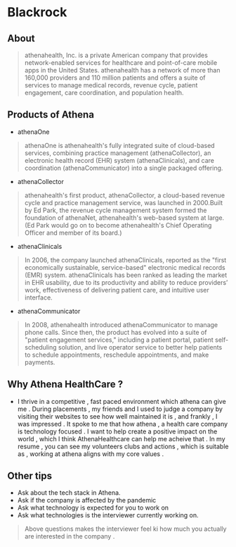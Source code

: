 # Blackrock 

## About 
> athenahealth, Inc. is a private American company that provides network-enabled services for healthcare and point-of-care mobile apps in the United States. athenahealth has a network of more than 160,000 providers and 110 million patients and offers a suite of services to manage medical records, revenue cycle, patient engagement, care coordination, and population health.



## Products of Athena 

- athenaOne
> athenaOne is athenahealth's fully integrated suite of cloud-based services, combining practice management (athenaCollector), an electronic health record (EHR) system (athenaClinicals), and care coordination (athenaCommunicator) into a single packaged offering.

- athenaCollector
> athenahealth's first product, athenaCollector, a cloud-based revenue cycle and practice management service, was launched in 2000.Built by Ed Park, the revenue cycle management system formed the foundation of athenaNet, athenahealth's web-based system at large. (Ed Park would go on to become athenahealth's Chief Operating Officer and member of its board.)

- athenaClinicals
> In 2006, the company launched athenaClinicals, reported as the "first economically sustainable, service-based" electronic medical records (EMR) system. athenaClinicals has been ranked as leading the market in EHR usability, due to its productivity and ability to reduce providers’ work, effectiveness of delivering patient care, and intuitive user interface.

- athenaCommunicator
> In 2008, athenahealth introduced athenaCommunicator to manage phone calls. Since then, the product has evolved into a suite of "patient engagement services," including a patient portal, patient self-scheduling solution, and live operator service to better help patients to schedule appointments, reschedule appointments, and make payments.

## Why Athena HealthCare ? 
- I thrive in a competitive , fast paced environment which athena can give me . During placements , my friends and I used to judge a company by visiting their websites to see how well maintained it is , and frankly , I was impressed . It spoke to me that how athena , a health care company is technology focused . I want to help create a positive impact on the world , which I think AthenaHealthcare can help me acheive that . In my resume , you can see my volunteers clubs and actions , which is suitable as , working at athena aligns with my core values . 

## Other tips 
 - Ask about the tech stack in Athena.
 - Ask if the company is affected by the pandemic
 - Ask what technology is expected for you to work on
 - Ask what technologies is the interviewer currently working on.

 > Above questions makes the interviewer feel ki how much you actually are interested in the company . 
